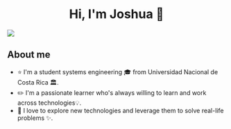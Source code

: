 <div align="center">
<h1 align="center">Hi, I'm Joshua</a> 🚀</h1>
  </div>
<img src=https://github.com/user-attachments/assets/2d3346bf-b80b-4ef0-b34f-30d41a9b76da>

## About me
- ⭐ I'm a student systems engineering  🎓 from Universidad Nacional de Costa Rica 🏛.
- ✏️ I'm a passionate learner who's always
willing to learn and work across technologies💡.
- 📲 I love to explore new technologies and leverage them to solve real-life
problems ✨.

<!--
**JoshuaRojasChavarria/JoshuaRojasChavarria** is a ✨ _special_ ✨ repository because its `README.md` (this file) appears on your GitHub profile.

Here are some ideas to get you started:

- 🔭 I’m currently working on ...
- 🌱 I’m currently learning ...
- 👯 I’m looking to collaborate on ...
- 🤔 I’m looking for help with ...
- 💬 Ask me about ...
- 📫 How to reach me: ...
- 😄 Pronouns: ...
- ⚡ Fun fact: ...
-->
